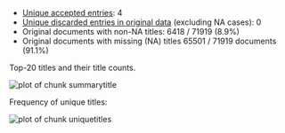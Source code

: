 -   [Unique accepted entries](output.tables/note_dissertation_accepted.csv): 4
-   [Unique discarded entries in original data](output.tables/note_dissertation_discarded.csv) (excluding NA
    cases): 0
-   Original documents with non-NA titles: 6418 / 71919 (8.9%)
-   Original documents with missing (NA) titles 65501 / 71919 documents
    (91.1%)

Top-20 titles and their title counts.

![plot of chunk
summarytitle](figure/rmd_note_dissertation_summarytitle-1.png)

Frequency of unique titles:

![plot of chunk
uniquetitles](figure/rmd_note_dissertation_uniquetitles-1.png)

